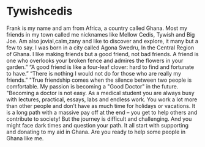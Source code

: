 # Tywishcedis
Frank is my name and am from Africa, a country called Ghana. Most my friends in my town called me nicknames like Mellow Cedis, Tywish and Big Joe. Am also jovial,calm,zany and like to discover and explore, it many but a few to say.  I was born in a city called Agona Swedru, In the Central Region of Ghana. I like making friends but a good friend, not bad friends. A friend is one who overlooks your broken fence and admires the flowers in your garden.” “A good friend is like a four-leaf clover: hard to find and fortunate to have.” “There is nothing I would not do for those who are really my friends.” "True friendship comes when the silence between two people is comfortable. My passion is becoming a "Good Doctor" in the future. "Becoming a doctor is not easy. As a medical student you are always busy with lectures, practical, essays, labs and endless work.  You work a lot more than other people and don’t have as much time for holidays or vacations. It is a long path with a massive pay off at the end – you get to help others and contribute to society! But the journey is difficult and challenging. And you might face dark times and question your path. It all start with supporting and donating to my aid in Ghana. Are you ready to help some people in Ghana like me. 
